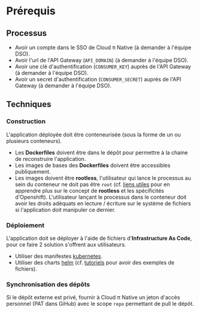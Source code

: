 # Prérequis

## Processus

- Avoir un compte dans le SSO de Cloud π Native (à demander à l'équipe DSO).
- Avoir l'url de l'API Gateway (`API_DOMAIN`) (à demander à l'équipe DSO).
- Avoir une clé d'authentification (`CONSUMER_KEY`) auprès de l'API Gateway (à demander à l'équipe DSO).
- Avoir un secret d'authentification (`CONSUMER_SECRET`) auprès de l'API Gateway (à demander à l'équipe DSO).

## Techniques

### Construction

L'application déployée doit être conteneurisée (sous la forme de un ou plusieurs conteneurs).
  - Les __Dockerfiles__ doivent être dans le dépôt pour permettre à la chaine de reconstruire l'application.
  - Les images de bases des __Dockerfiles__ doivent être accessibles publiquement.
  - Les images doivent être __rootless__, l'utilisateur qui lance le processus au sein du conteneur ne doit pas être `root` (cf. [liens utiles](/doc/utils) pour en apprendre plus sur le concept de __rootless__ et les spécificités d'Openshift).
  L'utilisateur lançant le processus dans le conteneur doit avoir les droits adéquats en lecture / écriture sur le système de fichiers si l'application doit manipuler ce dernier.

### Déploiement

L'application doit se déployer à l'aide de fichiers d'__Infrastructure As Code__, pour ce faire 2 solution s'offrent aux utilisateurs.
 - Utiliser des manifestes [kubernetes](https://kubernetes.io/).
 - Utiliser des charts [helm](https://helm.sh/) (cf. [tutoriels](/doc/tutorials) pour avoir des exemples de fichiers).

### Synchronisation des dépôts

Si le dépôt externe est privé, fournir à Cloud π Native un jeton d'accès personnel (PAT dans GiHub) avec le scope `repo` permettant de pull le dépôt.
